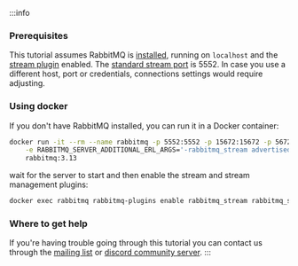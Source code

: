 :::info
### Prerequisites

This tutorial assumes RabbitMQ is [installed](/docs/download), running on
`localhost` and the [stream plugin](/docs/stream#enabling-plugin)  enabled. 
The [standard stream port](/docs/networking#ports) is 5552. In case you
use a different host, port or credentials, connections settings would require
adjusting.

### Using docker

If you don't have RabbitMQ installed, you can run it in a Docker container:

```bash
docker run -it --rm --name rabbitmq -p 5552:5552 -p 15672:15672 -p 5672:5672  \
    -e RABBITMQ_SERVER_ADDITIONAL_ERL_ARGS='-rabbitmq_stream advertised_host localhost' \
    rabbitmq:3.13    
```
wait for the server to start and then enable the stream and stream management plugins:

```bash
docker exec rabbitmq rabbitmq-plugins enable rabbitmq_stream rabbitmq_stream_management 
```

### Where to get help

If you're having trouble going through this tutorial you can contact us
through the [mailing
list](https://groups.google.com/forum/#!forum/rabbitmq-users) or [discord community server](https://www.rabbitmq.com/discord).
:::
